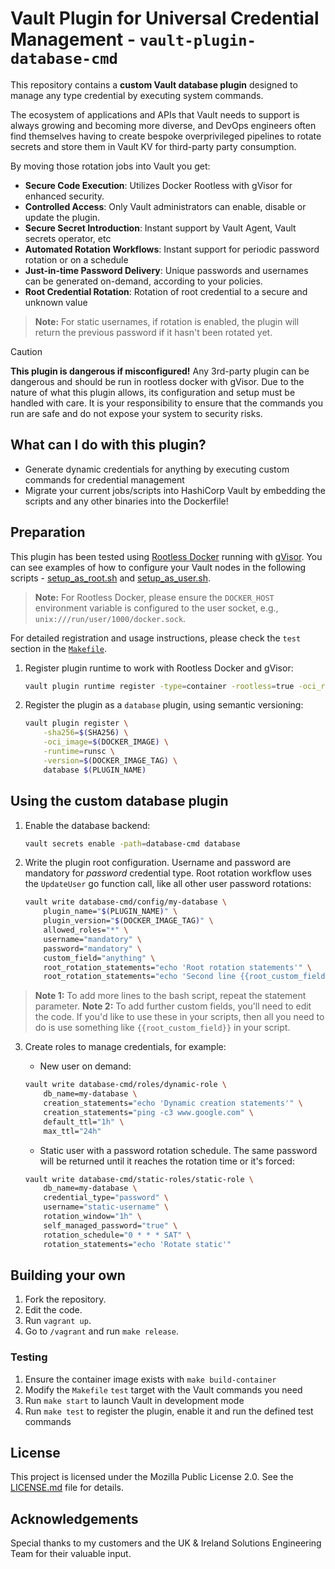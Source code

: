 # Vault Plugin for Universal Credential Management - `vault-plugin-database-cmd`
This repository contains a **custom Vault database plugin** designed to manage any type credential by executing system commands.

The ecosystem of applications and APIs that Vault needs to support is always growing and becoming more diverse, and DevOps engineers often find themselves having to create bespoke overprivileged pipelines to rotate secrets and store them in Vault KV for third-party party consumption.

By moving those rotation jobs into Vault you get:
 - **Secure Code Execution**: Utilizes Docker Rootless with gVisor for enhanced security.
 - **Controlled Access**: Only Vault administrators can enable, disable or update the plugin.
 - **Secure Secret Introduction**: Instant support by Vault Agent, Vault secrets operator, etc
 - **Automated Rotation Workflows**: Instant support for periodic password rotation or on a schedule
 - **Just-in-time Password Delivery**: Unique passwords and usernames can be generated on-demand, according to your policies.
 - **Root Credential Rotation**: Rotation of root credential to a secure and unknown value

> **Note:** For static usernames, if rotation is enabled, the plugin will return the previous password if it hasn't been rotated yet.

> [!CAUTION]
> **This plugin is dangerous if misconfigured!** Any 3rd-party plugin can be dangerous and should be run in rootless docker with gVisor. Due to the nature of what this plugin allows, its configuration and setup must be handled with care. It is your responsibility to ensure that the commands you run are safe and do not expose your system to security risks.

## What can I do with this plugin?
- Generate dynamic credentials for anything by executing custom commands for credential management
- Migrate your current jobs/scripts into HashiCorp Vault by embedding the scripts and any other  binaries into the Dockerfile!

## Preparation
This plugin has been tested using [Rootless Docker](https://docs.docker.com/engine/security/rootless/) running with [gVisor](https://gvisor.dev/). You can see examples of how to configure your Vault nodes in the following scripts - [setup_as_root.sh](setup_as_root.sh) and [setup_as_user.sh](setup_as_user.sh).

> **Note:**  For Rootless Docker, please ensure the `DOCKER_HOST` environment variable is configured to the user socket, e.g., `unix:///run/user/1000/docker.sock`.

For detailed registration and usage instructions, please check the `test` section in the [`Makefile`](Makefile).


1. Register plugin runtime to work with Rootless Docker and gVisor:
    ```sh
	vault plugin runtime register -type=container -rootless=true -oci_runtime=runsc runsc
    ```

2. Register the plugin as a `database` plugin, using semantic versioning:
    ```sh
	vault plugin register \
		-sha256=$(SHA256) \
		-oci_image=$(DOCKER_IMAGE) \
		-runtime=runsc \
		-version=$(DOCKER_IMAGE_TAG) \
		database $(PLUGIN_NAME)
    ```

## Using the custom database plugin
1. Enable the database backend:
    ```sh
    vault secrets enable -path=database-cmd database
    ```

2. Write the plugin root configuration. Username and password are mandatory for *password* credential type. Root rotation workflow uses the `UpdateUser` go function call, like all other user password rotations:

    ```sh
    vault write database-cmd/config/my-database \
		plugin_name="$(PLUGIN_NAME)" \
		plugin_version="$(DOCKER_IMAGE_TAG)" \
		allowed_roles="*" \
		username="mandatory" \
		password="mandatory" \
		custom_field="anything" \
		root_rotation_statements="echo 'Root rotation statements'" \
		root_rotation_statements="echo 'Second line {{root_custom_field}}'"
    ```
> **Note 1:** To add more lines to the bash script, repeat the statement parameter.
> **Note 2:** To add further custom fields, you'll need to edit the code. If you'd like to use these in your scripts, then all you need to do is use something like `{{root_custom_field}}` in your script.



3. Create roles to manage credentials, for example:
    *   New user on demand:
    ```sh
    vault write database-cmd/roles/dynamic-role \
		db_name=my-database \
		creation_statements="echo 'Dynamic creation statements'" \
		creation_statements="ping -c3 www.google.com" \
        default_ttl="1h" \
        max_ttl="24h"
    ```

    * Static user with a password rotation schedule. The same password will be returned until it reaches the rotation time or it's forced:
    ```sh
    vault write database-cmd/static-roles/static-role \
		db_name=my-database \
		credential_type="password" \
		username="static-username" \
		rotation_window="1h" \
		self_managed_password="true" \
		rotation_schedule="0 * * * SAT" \
		rotation_statements="echo 'Rotate static'"
    ```


## Building your own
1. Fork the repository.
2. Edit the code.
3. Run `vagrant up`.
4. Go to `/vagrant` and run `make release`.

### Testing
1. Ensure the container image exists with `make build-container`
2. Modify the `Makefile` `test` target with the Vault commands you need
3. Run `make start` to launch Vault in development mode
4. Run `make test` to register the plugin, enable it and run the defined test commands

## License

This project is licensed under the Mozilla Public License 2.0. See the [LICENSE.md](LICENSE.md) file for details.

## Acknowledgements

Special thanks to my customers and the UK & Ireland Solutions Engineering Team for their valuable input.
